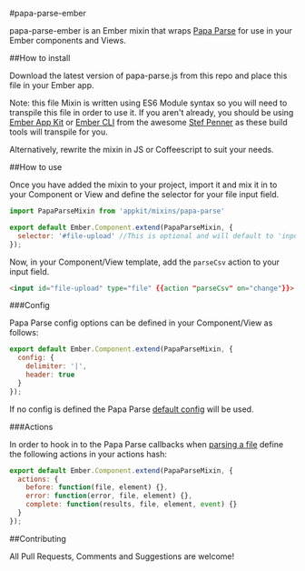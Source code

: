 #papa-parse-ember


papa-parse-ember is an Ember mixin that wraps [Papa Parse][1] for use in your Ember components and Views.

##How to install

Download the latest version of papa-parse.js from this repo and place this file in your Ember app.

Note: this file Mixin is written using ES6 Module syntax so you will need to transpile this file in order to use it.  If you aren't already, you should be using [Ember App Kit][2] or [Ember CLI][3] from the awesome [Stef Penner][4] as these build tools will transpile for you.

Alternatively, rewrite the mixin in JS or Coffeescript to suit your needs.

##How to use

Once you have added the mixin to your project, import it and mix it in to your Component or View and define the selector for your file input field.

```javascript
import PapaParseMixin from 'appkit/mixins/papa-parse'

export default Ember.Component.extend(PapaParseMixin, {
  selector: '#file-upload' //This is optional and will default to 'input[type=file]' by default
});
```

Now, in your Component/View template, add the `parseCsv` action to your input field.

```html
<input id="file-upload" type="file" {{action "parseCsv" on="change"}}>
```

###Config

Papa Parse config options can be defined in your Component/View as follows:

```javascript
export default Ember.Component.extend(PapaParseMixin, {
  config: {
    delimiter: '|',
    header: true
  }
});
```

If no config is defined the Papa Parse [default config][5] will be used.

###Actions

In order to hook in to the Papa Parse callbacks when [parsing a file][6] define the following actions in your actions hash:

```javascript
export default Ember.Component.extend(PapaParseMixin, {
  actions: {
    before: function(file, element) {},
    error: function(error, file, element) {},
    complete: function(results, file, element, event) {}
  }
});
```

##Contributing

All Pull Requests, Comments and Suggestions are welcome!

[1]: http://papaparse.com/ "Papa Parse"
[2]: http://iamstef.net/ember-app-kit/ "Ember App Kit"
[3]: http://iamstef.net/ember-cli/ "Ember CLI"
[4]: https://twitter.com/stefanpenner "Stef Penner, Twitter"
[5]: http://papaparse.com/docs.html#config "Papa Parse Config"
[6]: http://papaparse.com/docs.html#files "Papa Parse, Parse a file"
